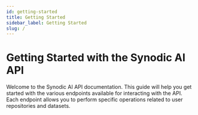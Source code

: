 ```yaml
---
id: getting-started
title: Getting Started
sidebar_label: Getting Started
slug: /
---
```


# Getting Started with the Synodic AI API

Welcome to the Synodic AI API documentation. This guide will help you get started with the various endpoints available for interacting with the API. Each endpoint allows you to perform specific operations related to user repositories and datasets.
